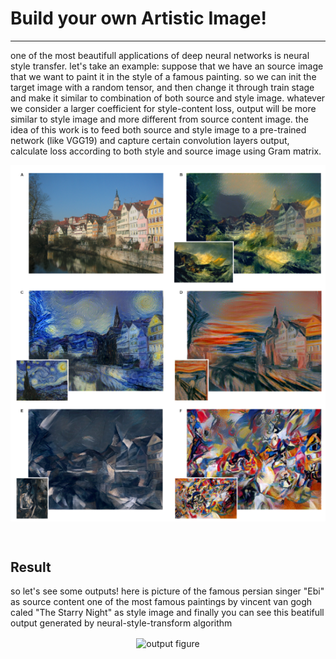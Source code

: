 # Build your own Artistic Image!
<hr>
one of the most beautifull applications of deep neural networks is neural style transfer. let's take an example:
suppose that we have an source image that we want to paint it in the style of a famous painting. so we can init the target image with a random tensor, and then change it through train stage and make it similar to combination of both source and style image. whatever we consider a larger coefficient for style-content loss, output will be more similar to style image and more different from source content image. the idea of this work is to feed both source and style image to a pre-trained network (like VGG19) and capture certain convolution layers output, calculate loss according to both style and source image using Gram matrix.
<br>

<p align="center"><img align="center" src="https://github.com/pr1266/Neural-Style-Transfer-PyTorch/blob/master/src/1.png" alt="paper figure" /></p>

<br>

## Result
so let's see some outputs!
here is picture of the famous persian singer "Ebi" as source content one of the most famous paintings by vincent van gogh caled "The Starry Night" as style image and finally you can see this beatifull output generated by neural-style-transform algorithm
<br>

<p align="center"><img align="center" src="https://github.com/pr1266/Neural-Style-Transfer-PyTorch/blob/master/output/Untitled%20design.png" alt="output figure" /></p>

<br>